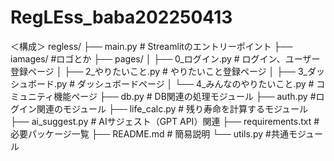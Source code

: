 # RegLEss_baba202250413

＜構成＞
regless/
├── main.py                   # Streamlitのエントリーポイント
├── iamages/                  #ロゴとか
├── pages/
│   ├── 0_ログイン.py                     # ログイン、ユーザー登録ページ
│   ├── 2_やりたいこと.py                  # やりたいこと登録ページ
│   ├── 3_ダッシュボード.py                # ダッシュボードページ
│   └── 4_みんなのやりたいこと.py          # コミュニティ機能ページ
├── db.py                    # DB関連の処理モジュール
├── auth.py                  #ログイン関連のモジュール
├── life_calc.py             # 残り寿命を計算するモジュール
├── ai_suggest.py            # AIサジェスト（GPT API）関連
├── requirements.txt         # 必要パッケージ一覧
├── README.md                # 簡易説明
└── utils.py                 #共通モジュール
